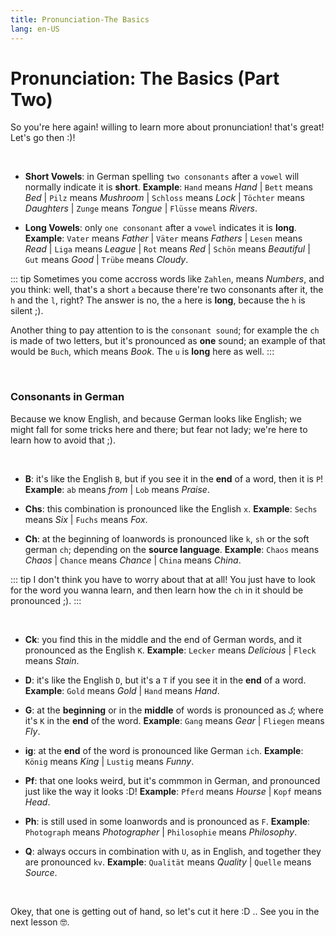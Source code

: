 ```yaml
---
title: Pronunciation-The Basics
lang: en-US
---
```

# Pronunciation: The Basics (Part Two)

So you're here again! willing to learn more about pronunciation! that's great! Let's go then :)!

<br />

- **Short Vowels**: in German spelling `two consonants` after a `vowel` will normally indicate it is **short**.
**Example**: `Hand` means *Hand* | `Bett` means *Bed* | `Pilz` means *Mushroom* | `Schloss` means *Lock* | `Töchter` means *Daughters* | `Zunge` means *Tongue* | `Flüsse` means *Rivers*.

- **Long Vowels**: only `one consonant` after a `vowel` indicates it is **long**.
**Example**: `Vater` means *Father* | `Väter` means *Fathers* | `Lesen` means *Read* | `Liga` means *League* | `Rot` means *Red* | `Schön` means *Beautiful* | `Gut` means *Good* | `Trübe` means *Cloudy*.

::: tip
Sometimes you come accross words like `Zahlen`, means *Numbers*, and you think: well, that's a short `a` because there're two consonants after it, the `h` and the `l`, right? The answer is no, the `a` here is **long**, because the `h` is silent ;).

Another thing to pay attention to is the `consonant sound`; for example the `ch` is made of two letters, but it's pronounced as **one** sound; an example of that would be `Buch`, which means *Book*. The `u` is **long** here as well.
:::

<br />

### Consonants in German
 Because we know English, and because German looks like English; we might fall for some tricks here and there; but fear not lady; we're here to learn how to avoid that ;).

 <br />

- **B**: it's like the English `B`, but if you see it in the **end** of a word, then it is `P`!
**Example**: `ab` means *from* | `Lob` means *Praise*.

- **Chs**: this combination is pronounced like the English `x`.
**Example**: `Sechs` means *Six* | `Fuchs` means *Fox*.

- **Ch**: at the beginning of loanwords is pronounced like `k`, `sh` or the soft german `ch`; depending on the **source language**.
**Example**: `Chaos` means *Chaos* | `Chance` means *Chance* | `China` means *China*.

::: tip
I don't think you have to worry about that at all! You just have to look for the word you wanna learn, and then learn how the `ch` in it should be pronounced ;).
:::

<br />

- **Ck**: you find this in the middle and the end of German words, and it pronounced as the English `K`.
**Example**: `Lecker` means *Delicious* | `Fleck` means *Stain*.


- **D**: it's like the English `D`, but it's a `T` if you see it in the **end** of a word.
**Example**: `Gold` means *Gold* | `Hand` means *Hand*.

- **G**: at the **beginning** or in the **middle** of words is pronounced as `گ`; where it's `K` in the **end** of the word.
**Example**: `Gang` means *Gear* | `Fliegen` means *Fly*.

- **ig**: at the **end** of the word is pronounced like German `ich`.
 **Example**: `König` means *King* | `Lustig` means *Funny*.

 - **Pf**: that one looks weird, but it's commmon in German, and pronounced just like the way it looks :D!
 **Example**: `Pferd` means *Hourse* | `Kopf` means *Head*.

 - **Ph**: is still used in some loanwords and is pronounced as `F`.
 **Example**: `Photograph` means *Photographer* | `Philosophie` means *Philosophy*.

 - **Q**:  always occurs in combination with `U`, as in English, and together they are pronounced `kv`.
 **Example**: `Qualität` means *Quality* | `Quelle` means *Source*.


<br />

Okey, that one is getting out of hand, so let's cut it here :D .. See you in the next lesson 🤓.


